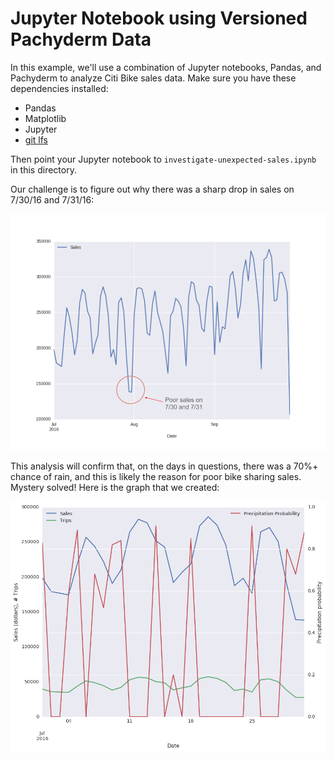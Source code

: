# Jupyter Notebook using Versioned Pachyderm Data

In this example, we'll use a combination of Jupyter notebooks, Pandas, and Pachyderm to analyze Citi Bike sales data. Make sure you have these dependencies installed:

* Pandas
* Matplotlib
* Jupyter
* [git lfs](https://git-lfs.github.com/)

Then point your Jupyter notebook to `investigate-unexpected-sales.ipynb` in this directory.

Our challenge is to figure out why there was a sharp drop in sales on 7/30/16 and 7/31/16:

![alt tag](sales.png)

This analysis will confirm that, on the days in questions, there was a 70%+ chance of rain, and this is likely the reason for poor bike sharing sales. Mystery solved! Here is the graph that we created:

![alt tag](final_graph.png)
